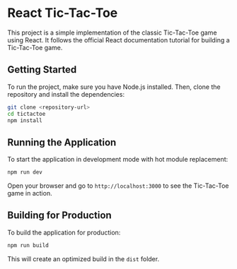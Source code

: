 # React Tic-Tac-Toe

This project is a simple implementation of the classic Tic-Tac-Toe game using React. It follows the official React documentation tutorial for building a Tic-Tac-Toe game.

## Getting Started

To run the project, make sure you have Node.js installed. Then, clone the repository and install the dependencies:

```bash
git clone <repository-url>
cd tictactoe
npm install
```

## Running the Application

To start the application in development mode with hot module replacement:

```bash
npm run dev
```

Open your browser and go to `http://localhost:3000` to see the Tic-Tac-Toe game in action.

## Building for Production

To build the application for production:

```bash
npm run build
```

This will create an optimized build in the `dist` folder.

